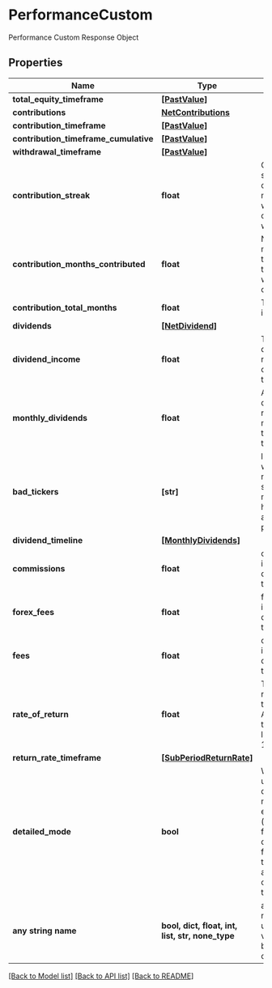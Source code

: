 # PerformanceCustom

Performance Custom Response Object

## Properties
Name | Type | Description | Notes
------------ | ------------- | ------------- | -------------
**total_equity_timeframe** | [**[PastValue]**](PastValue.md) |  | [optional] 
**contributions** | [**NetContributions**](NetContributions.md) |  | [optional] 
**contribution_timeframe** | [**[PastValue]**](PastValue.md) |  | [optional] 
**contribution_timeframe_cumulative** | [**[PastValue]**](PastValue.md) |  | [optional] 
**withdrawal_timeframe** | [**[PastValue]**](PastValue.md) |  | [optional] 
**contribution_streak** | **float** | Current streak of cosecutive months where contributions were made | [optional] 
**contribution_months_contributed** | **float** | Number of months in the timeframe with contributions | [optional] 
**contribution_total_months** | **float** | Total months in timeframe | [optional] 
**dividends** | [**[NetDividend]**](NetDividend.md) |  | [optional] 
**dividend_income** | **float** | Total dividends received over the timeframe | [optional] 
**monthly_dividends** | **float** | Average dividends received per month over the timeframe | [optional] 
**bad_tickers** | **[str]** | list of tickers which may not be supported or may not have accurate price data | [optional] 
**dividend_timeline** | [**[MonthlyDividends]**](MonthlyDividends.md) |  | [optional] 
**commissions** | **float** | commissions incurred during the timeframe | [optional] 
**forex_fees** | **float** | forex fees incurred during the timeframe | [optional] 
**fees** | **float** | other fees incurred during the timeframe | [optional] 
**rate_of_return** | **float** | The return rate over the timeframe. Annualized if timeframe is longer than 1 year | [optional] 
**return_rate_timeframe** | [**[SubPeriodReturnRate]**](SubPeriodReturnRate.md) |  | [optional] 
**detailed_mode** | **bool** | Whether the user has detailed mode enabled (more frequent data points for totalEquity and contribution timeframes) | [optional] 
**any string name** | **bool, dict, float, int, list, str, none_type** | any string name can be used but the value must be the correct type | [optional]

[[Back to Model list]](../README.md#documentation-for-models) [[Back to API list]](../README.md#documentation-for-api-endpoints) [[Back to README]](../README.md)


